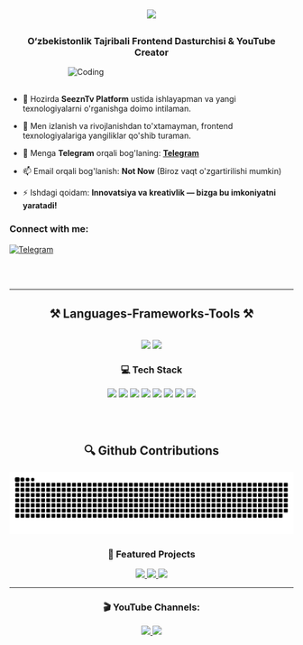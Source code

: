 
<h1 align="center">
    <img src="https://readme-typing-svg.herokuapp.com/?font=Righteous&size=35&center=true&vCenter=true&color=F70909&width=500&height=70&duration=4000&lines=Salom+Hammaga!+👋;+Ismim+Muhammad!;" />
</h1>

<h3 align="center">O‘zbekistonlik Tajribali Frontend Dasturchisi & YouTube Creator</h3>
<img align="right" alt="Coding" width="400px" src="https://eapi.pcloud.com/getpubthumb?code=XZKh9PZao6tpmM6lDmT0TOtlxyykbquac17&linkpassword=undefined&size=1492x392&crop=0&type=auto"></img>
<br/><br/>

- 🔭 Hozirda **SeeznTv Platform** ustida ishlayapman va yangi texnologiyalarni o'rganishga doimo intilaman.
  
- 🌱 Men izlanish va rivojlanishdan to'xtamayman, frontend texnologiyalariga yangiliklar qo'shib turaman.

- 📝 Menga <b>Telegram</b> orqali bog'laning: [<b>Telegram</b>](https://t.me/Muhammad_Linkdev)

- 📫 Email orqali bog'lanish: **Not Now** (Biroz vaqt o'zgartirilishi mumkin)

- ⚡ Ishdagi qoidam: **Innovatsiya va kreativlik — bizga bu imkoniyatni yaratadi!**
<h3 align="left">Connect with me:</h3>
<p align="left">

 <a href="https://t.me/Muhammad_Linkdev" target="blank"><img align="center" src="https://img.icons8.com/3d-fluency/94/telegram.png" alt="Telegram" height="40" width="40" /></a>
</p>
<br/><br/>
 <hr/>

<h2 align="center">⚒️ Languages-Frameworks-Tools ⚒️</h2>
<br/>
<div align="center">
    <img src="https://skillicons.dev/icons?i=html,css,bootstrap,sass,js,ts,jquery,react,redux,nextjs,tailwind,python" />
    <img src="https://skillicons.dev/icons?i=git,github,vite,vscode,figma,docker" /><br>
</div>

<h3 align="center">💻 Tech Stack</h3>
<div align="center">
    <img src="https://img.shields.io/badge/HTML5-FF5733?style=flat&logo=html5&logoColor=white" />
    <img src="https://img.shields.io/badge/CSS3-2965F1?style=flat&logo=css3&logoColor=white" />
    <img src="https://img.shields.io/badge/JavaScript-F7DF1E?style=flat&logo=javascript&logoColor=black" />
    <img src="https://img.shields.io/badge/React-61DAFB?style=flat&logo=react&logoColor=black" />
    <img src="https://img.shields.io/badge/Next.js-000000?style=flat&logo=next.js&logoColor=white" />
    <img src="https://img.shields.io/badge/TypeScript-007ACC?style=flat&logo=typescript&logoColor=white" />
    <img src="https://img.shields.io/badge/TailwindCSS-38B2AC?style=flat&logo=tailwind-css&logoColor=white" />
    <img src="https://img.shields.io/badge/Firebase-FFCA28?style=flat&logo=firebase&logoColor=white" />
</div>

<br/><br/>

<h2 align="center">🔍 Github Contributions</h2>
<div align="center">
  <img alt="snake eating my contributions" src="https://raw.githubusercontent.com/salesp07/salesp07/output/github-contribution-grid-snake.svg" />
</div>

<h3 align="center">🚀 Featured Projects</h3>
<div align="center">
    <a href="https://github.com/Metasensei/SeeznTv" target="_blank">
        <img src="https://img.shields.io/badge/SeeznTv-FF5733?style=flat&logo=github&logoColor=white" />
    </a>
    <a href="https://github.com/Metasensei/AnimeApp" target="_blank">
        <img src="https://img.shields.io/badge/AnimeApp-2965F1?style=flat&logo=github&logoColor=white" />
    </a>
    <a href="https://github.com/Metasensei/Portfolio" target="_blank">
        <img src="https://img.shields.io/badge/Portfolio-61DAFB?style=flat&logo=github&logoColor=black" />
    </a>
</div>

<hr/>
<h3 align="center">🎬 YouTube Channels:</h3>
<div align="center">
    <a href="https://www.youtube.com/channel/@metaKarimov" target="_blank">
        <img src="https://img.shields.io/badge/MetaSensei-FF5733?style=flat&logo=youtube&logoColor=white" />
    </a>
    <a href="https://www.youtube.com/channel/UCQzjPZpeNKTo_b3uyQvmFdQ" target="_blank">
        <img src="https://img.shields.io/badge/TechMaster-2965F1?style=flat&logo=youtube&logoColor=white" />
    </a>
</div>
